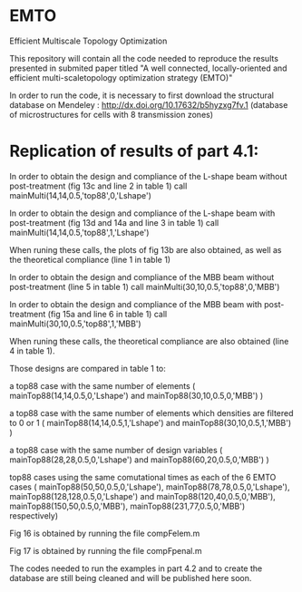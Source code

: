 # EMTO
Efficient Multiscale Topology Optimization

This repository will contain all the code needed to reproduce the results presented in submited paper titled "A well connected, locally-oriented and efficient multi-scaletopology optimization strategy (EMTO)"

In order to run the code, it is necessary to first download the structural database on Mendeley : http://dx.doi.org/10.17632/b5hyzxg7fv.1 (database of microstructures for cells with 8 transmission zones)


# Replication of results of part 4.1:

In order to obtain the design and compliance of the L-shape beam without post-treatment (fig 13c and line 2 in table 1) call mainMulti(14,14,0.5,'top88',0,'Lshape')

In order to obtain the design and compliance of the L-shape beam with post-treatment (fig 13d and 14a and line 3 in table 1) call mainMulti(14,14,0.5,'top88',1,'Lshape')

When runing these calls, the plots of fig 13b are also obtained, as well as the theoretical compliance (line 1 in table 1)

In order to obtain the design and compliance of the MBB beam without post-treatment (line 5 in table 1) call mainMulti(30,10,0.5,'top88',0,'MBB')

In order to obtain the design and compliance of the MBB beam with post-treatment (fig 15a and line 6 in table 1) call mainMulti(30,10,0.5,'top88',1,'MBB')

When runing these calls, the theoretical compliance are also obtained (line 4 in table 1).


Those designs are compared in table 1 to:

a top88 case with the same number of elements ( mainTop88(14,14,0.5,0,'Lshape') and mainTop88(30,10,0.5,0,'MBB') )

a top88 case with the same number of elements which densities are filtered to 0 or 1 ( mainTop88(14,14,0.5,1,'Lshape') and mainTop88(30,10,0.5,1,'MBB') )

a top88 case with the same number of design variables ( mainTop88(28,28,0.5,0,'Lshape') and mainTop88(60,20,0.5,0,'MBB') )

top88 cases using the same comutational times as each of the 6 EMTO cases ( mainTop88(50,50,0.5,0,'Lshape'), mainTop88(78,78,0.5,0,'Lshape'), mainTop88(128,128,0.5,0,'Lshape') and mainTop88(120,40,0.5,0,'MBB'), mainTop88(150,50,0.5,0,'MBB'), mainTop88(231,77,0.5,0,'MBB') respectively)


Fig 16 is obtained by running the file compFelem.m

Fig 17 is obtained by running the file compFpenal.m


The codes needed to run the examples in part 4.2 and to create the database are still being cleaned and will be published here soon.
